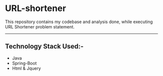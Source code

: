 # URL-shortener
This repository contains my codebase and analysis done, while executing URL Shortener problem statement.

-------------------------------------------------------------------------------
## Technology Stack Used:-
* Java
* Spring-Boot
* Html & Jquery

